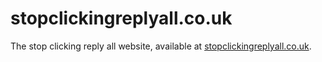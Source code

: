 # stopclickingreplyall.co.uk

The stop clicking reply all website, available at [stopclickingreplyall.co.uk](https://www.stopclickingreplyall.co.uk).